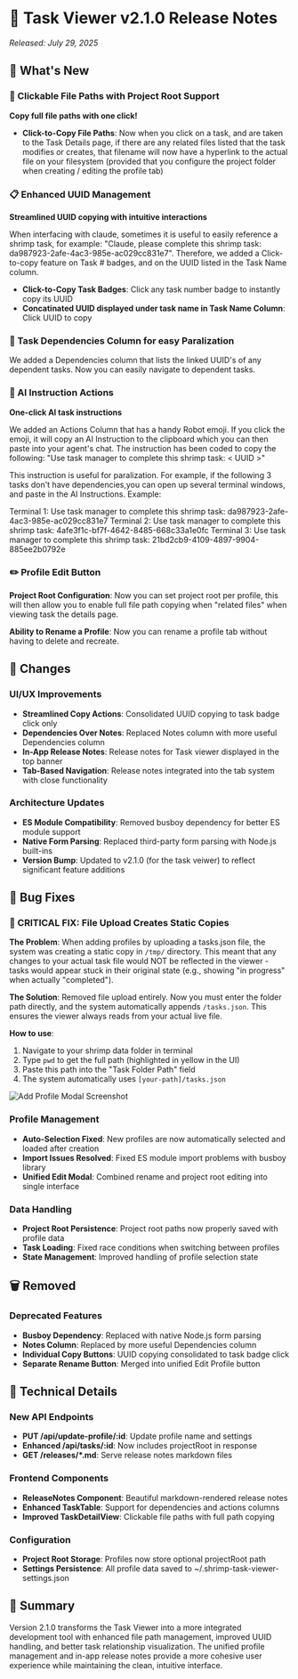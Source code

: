 # 🚀 Task Viewer v2.1.0 Release Notes

*Released: July 29, 2025*

## 🎉 What's New

### 🔗 Clickable File Paths with Project Root Support
**Copy full file paths with one click!**

- **Click-to-Copy File Paths**: Now when you click on a task, and are taken to the Task Details page, if there are any related files listed that the task modifies or creates, that filename will now have a hyperlink to the actual file on your filesystem (provided that you configure the project folder when creating / editing the profile tab)

### 📋 Enhanced UUID Management
**Streamlined UUID copying with intuitive interactions**

When interfacing with claude, sometimes it is useful to easily reference a shrimp task, for example:
"Claude, please complete this shrimp task: da987923-2afe-4ac3-985e-ac029cc831e7".  Therefore, we added a Click-to-copy feature on Task # badges, and on the UUID listed in the Task Name column.

- **Click-to-Copy Task Badges**: Click any task number badge to instantly copy its UUID
- **Concatinated UUID displayed under task name in Task Name Column**: Click UUID to copy

### 🔄 Task Dependencies Column for easy Paralization 

We added a Dependencies column that lists the linked UUID's of any dependent tasks.  Now you can easily navigate to dependent tasks.

### 🤖 AI Instruction Actions
**One-click AI task instructions**

We added an Actions Column that has a handy Robot emoji. If you click the emoji, it will copy an AI Instruction to the clipboard which you can then paste into your agent's chat.  The instruction has been coded to copy the following: "Use task manager to complete this shrimp task: < UUID >" 

This instruction is useful for paralization. For example, if the following 3 tasks don't have dependencies,you can open up several terminal windows, and paste in the AI Instructions.  Example:

Terminal 1: Use task manager to complete this shrimp task: da987923-2afe-4ac3-985e-ac029cc831e7
Terminal 2: Use task manager to complete this shrimp task: 4afe3f1c-bf7f-4642-8485-668c33a1e0fc
Terminal 3: Use task manager to complete this shrimp task: 21bd2cb9-4109-4897-9904-885ee2b0792e

### ✏️ Profile Edit Button

**Project Root Configuration**: Now you can set project root per profile, this will then allow you to enable full file path copying when "related files" when viewing task the details page.

**Ability to Rename a Profile**: Now you can rename a profile tab without having to delete and recreate.



## 🔄 Changes

### UI/UX Improvements
- **Streamlined Copy Actions**: Consolidated UUID copying to task badge click only
- **Dependencies Over Notes**: Replaced Notes column with more useful Dependencies column
- **In-App Release Notes**: Release notes for Task viewer displayed in the top banner
- **Tab-Based Navigation**: Release notes integrated into the tab system with close functionality

### Architecture Updates
- **ES Module Compatibility**: Removed busboy dependency for better ES module support
- **Native Form Parsing**: Replaced third-party form parsing with Node.js built-ins
- **Version Bump**: Updated to v2.1.0 (for the task veiwer) to reflect significant feature additions

## 🐛 Bug Fixes

### 🚨 CRITICAL FIX: File Upload Creates Static Copies
**The Problem**: When adding profiles by uploading a tasks.json file, the system was creating a static copy in `/tmp/` directory. This meant that any changes to your actual task file would NOT be reflected in the viewer - tasks would appear stuck in their original state (e.g., showing "in progress" when actually "completed").

**The Solution**: Removed file upload entirely. Now you must enter the folder path directly, and the system automatically appends `/tasks.json`. This ensures the viewer always reads from your actual live file.

**How to use**: 
1. Navigate to your shrimp data folder in terminal
2. Type `pwd` to get the full path (highlighted in yellow in the UI)
3. Paste this path into the "Task Folder Path" field
4. The system automatically uses `[your-path]/tasks.json`

![Add Profile Modal Screenshot](/releases/add-profile-modal.png)

### Profile Management
- **Auto-Selection Fixed**: New profiles are now automatically selected and loaded after creation
- **Import Issues Resolved**: Fixed ES module import problems with busboy library
- **Unified Edit Modal**: Combined rename and project root editing into single interface

### Data Handling
- **Project Root Persistence**: Project root paths now properly saved with profile data
- **Task Loading**: Fixed race conditions when switching between profiles
- **State Management**: Improved handling of profile selection state

## 🗑️ Removed

### Deprecated Features
- **Busboy Dependency**: Replaced with native Node.js form parsing
- **Notes Column**: Replaced by more useful Dependencies column
- **Individual Copy Buttons**: UUID copying consolidated to task badge click
- **Separate Rename Button**: Merged into unified Edit Profile button

## 📝 Technical Details

### New API Endpoints
- **PUT /api/update-profile/:id**: Update profile name and settings
- **Enhanced /api/tasks/:id**: Now includes projectRoot in response
- **GET /releases/*.md**: Serve release notes markdown files

### Frontend Components
- **ReleaseNotes Component**: Beautiful markdown-rendered release notes
- **Enhanced TaskTable**: Support for dependencies and actions columns
- **Improved TaskDetailView**: Clickable file paths with full path copying

### Configuration
- **Project Root Storage**: Profiles now store optional projectRoot path
- **Settings Persistence**: All profile data saved to ~/.shrimp-task-viewer-settings.json

## 🎯 Summary

Version 2.1.0 transforms the Task Viewer into a more integrated development tool with enhanced file path management, improved UUID handling, and better task relationship visualization. The unified profile management and in-app release notes provide a more cohesive user experience while maintaining the clean, intuitive interface.